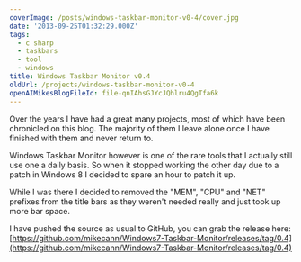 ```yaml
---
coverImage: /posts/windows-taskbar-monitor-v0-4/cover.jpg
date: '2013-09-25T01:32:29.000Z'
tags:
  - c sharp
  - taskbars
  - tool
  - windows
title: Windows Taskbar Monitor v0.4
oldUrl: /projects/windows-taskbar-monitor-v0-4
openAIMikesBlogFileId: file-qnIAhsGJYcJQhlru4QgTfa6k
---
```


Over the years I have had a great many projects, most of which have been chronicled on this blog. The majority of them I leave alone once I have finished with them and never return to.

<!-- more -->

Windows Taskbar Monitor however is one of the rare tools that I actually still use one a daily basis. So when it stopped working the other day due to a patch in Windows 8 I decided to spare an hour to patch it up.

<!--more-->

While I was there I decided to removed the "MEM", "CPU" and "NET" prefixes from the title bars as they weren't needed really and just took up more bar space.

I have pushed the source as usual to GitHub, you can grab the release here: [https://github.com/mikecann/Windows7-Taskbar-Monitor/releases/tag/0.4](https://github.com/mikecann/Windows7-Taskbar-Monitor/releases/tag/0.4)
